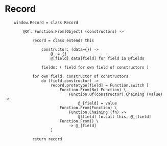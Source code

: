 # Record

		
		window.Record = class Record
		
			@Of: Function.From(Object) (constructors) -> 
			
				record = class extends this
				
					constructor: (data={}) ->
						@_ = {}
						@[field] data[field] for field in @fields
						
					fields: ( field for own field of constructors )
				
				for own field, constructor of constructors
					do (field,constructor) ->
						record.prototype[field] = Function.switch [
							Function.From(Not Function) \
								Function.Of(constructor).Chaining (value) ->
									@_[field] = value
							Function.From(Function) \
								Function.Chaining (fn) ->
									@[field] fn.call this, @_[field]
							Function.From() \
								-> @_[field]
						]
				
				return record
					
